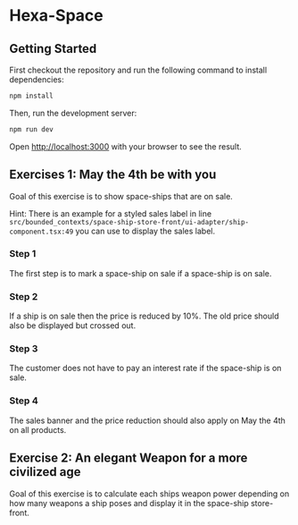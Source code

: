 # Hexa-Space
## Getting Started

First checkout the repository and run the following command to install dependencies:

```bash
npm install
```

Then, run the development server:

```bash
npm run dev
```

Open [http://localhost:3000](http://localhost:3000) with your browser to see the result.


## Exercises 1: May the 4th be with you

Goal of this exercise is to show space-ships that are on sale.

Hint: There is an example for a styled sales label in line `src/bounded_contexts/space-ship-store-front/ui-adapter/ship-component.tsx:49` you can use to display the sales label.

### Step 1

The first step is to mark a space-ship on sale if a space-ship is on sale.

### Step 2

If a ship is on sale then the price is reduced by 10%. The old price should also be displayed but crossed out.

### Step 3

The customer does not have to pay an interest rate if the space-ship is on sale.

### Step 4

The sales banner and the price reduction should also apply on May the 4th on all products.


## Exercise 2: An elegant Weapon for a more civilized age

Goal of this exercise is to calculate each ships weapon power depending on how many weapons a ship poses and display it in the space-ship store-front.



